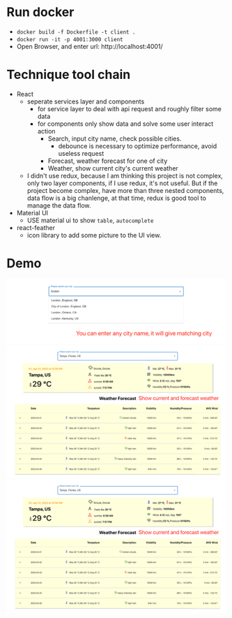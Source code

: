 # Run docker
- ```docker build -f Dockerfile -t client .```
- ```docker run -it -p 4001:3000 client ```
- Open Browser, and enter url: http://localhost:4001/

# Technique tool chain
- React
    - seperate services layer and components
        - for service layer to deal with api request and roughly filter some data
        - for components only show data and solve some user interact action
            - Search, input city name, check possible cities.
                - debounce is necessary to optimize performance, avoid useless request
            - Forecast, weather forecast for one of city
            - Weather, show current city's current weather
    - I didn't use redux, because I am thinking this project is not complex, only two layer components, if I use redux, it's not useful. But if the project become complex, have more than three nested components, data flow is a big chanlenge, at that time, redux is good tool to manage the data flow.
- Material UI
    - USE material ui to show `table`, `autocomplete`
- react-feather
    - icon library to add some picture to the UI view.

# Demo
![DEMO1](demo/Project-DEMO1.png "DEMO1")
![DEMO2](demo/Project-DEMO2.png "DEMO2")
![DEMO3](demo/Project-DEMO2.png "DEMO3")
